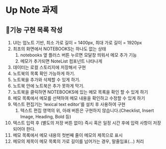 # Up Note 과제

## 📝기능 구현 목록 작성

1. UI는 업노트 기반, 최소 가로 길이 = 1400px, 최대 가로 길이 = 1920px
2. 최초의 화면에서 NOTEBOOKS는 하나도 없는 상태
   1. notebooks 옆 플러스 버튼 누르면 모달창 띄워서 메모 추가 기능
   2. 메모가 추가되면 NoteList 컴포넌트 나타나게
3. 데이터는 로컬 스토리지에 저장해서 구현
4. 노트북의 목록 확인 가능하게 하기.
5. 노트북을 추가와 삭제할 수 있게 하기.
6. 노트북 안에 노트북은 추가 못하게 막기.
7. 노트북을 클릭하면 NOTEBOOKS에 있는 메모 목록을 확인 할 수 있게 하기
8. 메모 목록에서 메모를 선택하여 메모 내용을 확인하고 수정할 수 있게 하기
9. 텍스트 편집기는 ‘lexical text editor’를 설치 후 사용하여 구현
   1. 텍스트 편집 영역의 위, 아래 버튼은 구현하지 않습니다.(Checklist, Insert Image, Heading, Bold 등)
10. 텍스트 입력 후 (별도의 저장 버튼 없이) 즉시 혹은 일정 시간 후에 입력 사항이 저장 되어야 한다.
11. 메모 목록에서 메모 내용의 첫번째 줄이 메모의 제목으로 표시
12. 메모의 제목이 메모 목록의 가로 길이를 넘어가는 경우, 말줄임표(...) 처리
